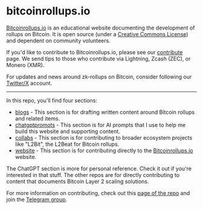 # bitcoinrollups.io

[Bitcoinrollups.io](https://www.bitcoinrollups.io/) is an educational website documenting the development of rollups on Bitcoin. It is open source (under a [Creative Commons License](license.md)) and dependent on community volunteers.

If you'd like to contribute to Bitcoinrollups.io, please see our [contribute](https://github.com/januszgrze/bitcoinrollups/blob/main/CONTRIBUTE.md) page. We send tips to those who contribute via Lightning, Zcash (ZEC), or Monero (XMR).

For updates and news around zk-rollups on Bitcoin, consider following our [Twitter/X](https://twitter.com/BitcoinRollups) account.

---

In this repo, you'll find four sections:

- [blogs](https://github.com/januszgrze/bitcoinrollups/tree/main/blogs) - This section is for drafting written content around Bitcoin rollups and related items.
- [chatgptpromots](https://github.com/januszgrze/bitcoinrollups/tree/main/chatgptprompts) - This section is for AI prompts that I use to help me build this website and supporting content.
- [collabs](https://github.com/januszgrze/bitcoinrollups/tree/main/collabs) - This section is for contributing to broader ecosystem projects like "L2Bit", the L2Beat for Bitcoin rollups.
- [website](https://github.com/januszgrze/bitcoinrollups/tree/main/website) - This section is for contributing directly to the [Bitcoinrollups.io](https://www.bitcoinrollups.io/) website.

The ChatGPT section is more for personal reference. Check it out if you're interested in that stuff. The other repos are for directly contributing to content that documents Bitcoin Layer 2 scaling solutions.

For more information on contributing, check out this [page of the repo](https://github.com/januszgrze/bitcoinrollups/blob/main/CONTRIBUTE.md) and join the [Telegram group](https://t.me/+8rv-1I2gkmQ4ZmJh).
